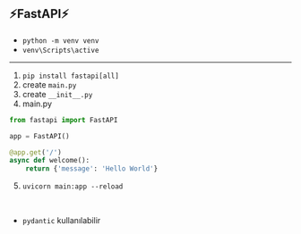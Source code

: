 ## ⚡FastAPI⚡


- `python -m venv venv`
- `venv\Scripts\active`

---

1. `pip install fastapi[all]`
2. create `main.py`
3. create `__init__.py`
4. main.py

```py
from fastapi import FastAPI

app = FastAPI()

@app.get('/')
async def welcome():
    return {'message': 'Hello World'}
```

5. `uvicorn main:app --reload`

<br>

- `pydantic` kullanılabilir
